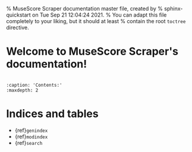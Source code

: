 % MuseScore Scraper documentation master file, created by
% sphinx-quickstart on Tue Sep 21 12:04:24 2021.
% You can adapt this file completely to your liking, but it should at least
% contain the root `toctree` directive.

# Welcome to MuseScore Scraper's documentation!

```{include} ../../README.md
```

```{toctree}
:caption: 'Contents:'
:maxdepth: 2
```

# Indices and tables

- {ref}`genindex`
- {ref}`modindex`
- {ref}`search`
